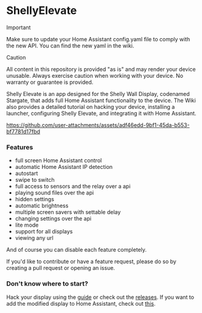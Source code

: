 # ShellyElevate
> [!IMPORTANT]
> Make sure to update your Home Assistant config.yaml file to comply with the new API. You can find the new yaml in the wiki.

> [!CAUTION]
> All content in this repository is provided "as is" and may render your device unusable. Always exercise caution when working with your device. No warranty or guarantee is provided.

Shelly Elevate is an app designed for the Shelly Wall Display, codenamed Stargate, that adds full Home Assistant functionality to the device. The Wiki also provides a detailed tutorial on hacking your device, installing a launcher, configuring Shelly Elevate, and integrating it with Home Assistant.<br>

https://github.com/user-attachments/assets/adf46edd-9bf1-45da-b553-bf7781d17fbd

### Features
* full screen Home Assistant control
* automatic Home Assistant IP detection
* autostart
* swipe to switch
* full access to sensors and the relay over a api
* playing sound files over the api
* hidden settings
* automatic brightness
* multiple screen savers with settable delay
* changing settings over the api
* lite mode
* support for all displays
* viewing any url

And of course you can disable each feature completely.

If you'd like to contribute or have a feature request, please do so by creating a pull request or opening an issue.

### Don't know where to start?
Hack your display using the [guide](https://github.com/RapierXbox/ShellyElevate/wiki/Jailbreak) or check out the [releases](https://github.com/RapierXbox/ShellyElevate/releases).
If you want to add the modified display to Home Assistant, check out [this](https://github.com/RapierXbox/ShellyElevate/wiki/Integration-into-Home-Assistant).
